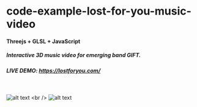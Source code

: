 # code-example-lost-for-you-music-video
 
#### Threejs + GLSL + JavaScript

##### Interactive 3D music video for emerging band GIFT.  

##### LIVE DEMO: https://lostforyou.com/

<br />



![alt text]([https://github.com/FuzzyWobble/code-example-realtime-cutouts-in-webxr/blob/main/assets/screencapture/screen2.jpg](https://github.com/FuzzyWobble/code-example-lost-for-you-music-video/blob/main/assets/screengrab/gift1280.jpg))
<br />
![alt text]([https://github.com/FuzzyWobble/code-example-realtime-cutouts-in-webxr/blob/main/assets/screencapture/demoGifBean.gif](https://github.com/FuzzyWobble/code-example-lost-for-you-music-video/blob/main/assets/screengrab/lostforyou.gif))

